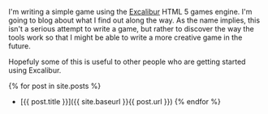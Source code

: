 I'm writing a simple game using the [Excalibur](https://excaliburjs.com/) HTML 5
games engine. I'm going to blog about what I find out along the way. As the name
implies, this isn't a serious attempt to write a game, but rather to discover the
way the tools work so that I might be able to write a more creative game in the
future.

Hopefuly some of this is useful to other people who are getting started using
Excalibur.

{% for post in site.posts %}
* [{{ post.title }}]({{ site.baseurl }}{{ post.url }})
{% endfor %}
